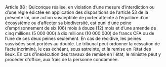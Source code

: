 Article 88 : Quiconque réalise, en violation d’une mesure d’interdiction ou d’une règle édictée en application des dispositions de l’article 53 de la présente loi, une action susceptible de porter atteinte à l’équilibre d’un écosystème ou d’affecter sa biodiversité, est puni d’une peine d’emprisonnement de six (06) mois à douze (12) mois et d’une amende de cinq millions (5 000 000) à dix millions (10 000 000) de francs CFA ou de l’une de ces deux peines seulement.
En cas de récidive, les peines susvisées sont portées au double.
Le tribunal peut ordonner la cessation de l’acte incriminé, le cas échéant, sous astreinte, et la remise en l’état des lieux. En cas d'inexécution des travaux de remise en l'état, le ministre peut y procéder d'office, aux frais de la personne condamnée.
